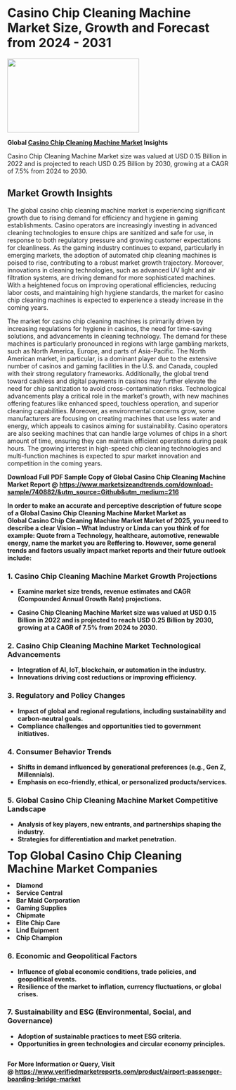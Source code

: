 <H1>Casino Chip Cleaning Machine Market Size, Growth and Forecast from 2024 - 2031</H1><img class="aligncenter size-medium wp-image-584254" src="https://thirdeyenews.in/wp-content/uploads/2024/09/Global-Market-Research-300x168.jpeg" alt="" width="300" height="168" /><p><strong>Global&nbsp;<a href="https://www.marketsizeandtrends.com/download-sample/740882/&amp;utm_source=Github&utm_medium=216">Casino Chip Cleaning Machine Market</a> Insights</strong></p><p>Casino Chip Cleaning Machine Market size was valued at USD 0.15 Billion in 2022 and is projected to reach USD 0.25 Billion by 2030, growing at a CAGR of 7.5% from 2024 to 2030.</p><p><h2>Market Growth Insights</h2> <p>The global casino chip cleaning machine market is experiencing significant growth due to rising demand for efficiency and hygiene in gaming establishments. Casino operators are increasingly investing in advanced cleaning technologies to ensure chips are sanitized and safe for use, in response to both regulatory pressure and growing customer expectations for cleanliness. As the gaming industry continues to expand, particularly in emerging markets, the adoption of automated chip cleaning machines is poised to rise, contributing to a robust market growth trajectory. Moreover, innovations in cleaning technologies, such as advanced UV light and air filtration systems, are driving demand for more sophisticated machines. With a heightened focus on improving operational efficiencies, reducing labor costs, and maintaining high hygiene standards, the market for casino chip cleaning machines is expected to experience a steady increase in the coming years.</p> <p><strong></strong></p> <p>The market for casino chip cleaning machines is primarily driven by increasing regulations for hygiene in casinos, the need for time-saving solutions, and advancements in cleaning technology. The demand for these machines is particularly pronounced in regions with large gambling markets, such as North America, Europe, and parts of Asia-Pacific. The North American market, in particular, is a dominant player due to the extensive number of casinos and gaming facilities in the U.S. and Canada, coupled with their strong regulatory frameworks. Additionally, the global trend toward cashless and digital payments in casinos may further elevate the need for chip sanitization to avoid cross-contamination risks. Technological advancements play a critical role in the market's growth, with new machines offering features like enhanced speed, touchless operation, and superior cleaning capabilities. Moreover, as environmental concerns grow, some manufacturers are focusing on creating machines that use less water and energy, which appeals to casinos aiming for sustainability. Casino operators are also seeking machines that can handle large volumes of chips in a short amount of time, ensuring they can maintain efficient operations during peak hours. The growing interest in high-speed chip cleaning technologies and multi-function machines is expected to spur market innovation and competition in the coming years. <p><strong></p><p><span class=""><strong>Download Full PDF Sample Copy of Global Casino Chip Cleaning Machine Market Report</strong> @ <a href="https://www.marketsizeandtrends.com/download-sample/740882/&amp;utm_source=Github&utm_medium=216" target="_blank">https://www.marketsizeandtrends.com/download-sample/740882/&amp;utm_source=Github&utm_medium=216</a></span></p><p>In order to make an accurate and perceptive description of future scope of a Global&nbsp;Casino Chip Cleaning Machine Market Market as Global&nbsp;Casino Chip Cleaning Machine Market Market of 2025, you need to describe a clear Vision &ndash; What Industry or Linda can you think of for example: Quote from a Technology, healthcare, automotive, renewable energy, name the market you are Reffering to. However, some general trends and factors usually impact market reports and their future outlook include:</p><h3>1.&nbsp;<strong>Casino Chip Cleaning Machine Market Growth Projections</strong></h3><ul><li>Examine market size trends, revenue estimates and CAGR (Compounded Annual Growth Rate) projections.</li><li><p>Casino Chip Cleaning Machine Market size was valued at USD 0.15 Billion in 2022 and is projected to reach USD 0.25 Billion by 2030, growing at a CAGR of 7.5% from 2024 to 2030.</p></li></ul><h3>2.&nbsp;<strong>Casino Chip Cleaning Machine Market Technological Advancements</strong></h3><ul><li>Integration of AI, IoT, blockchain, or automation in the industry.</li><li>Innovations driving cost reductions or improving efficiency.</li></ul><h3>3.&nbsp;<strong>Regulatory and Policy Changes</strong></h3><ul><li>Impact of global and regional regulations, including sustainability and carbon-neutral goals.</li><li>Compliance challenges and opportunities tied to government initiatives.</li></ul><h3>4.&nbsp;<strong>Consumer Behavior Trends</strong></h3><ul><li>Shifts in demand influenced by generational preferences (e.g., Gen Z, Millennials).</li><li>Emphasis on eco-friendly, ethical, or personalized products/services.</li></ul><h3>5.&nbsp;<strong>Global Casino Chip Cleaning Machine Market Competitive Landscape</strong></h3><ul><li>Analysis of key players, new entrants, and partnerships shaping the industry.</li><li>Strategies for differentiation and market penetration.</li></ul><p data-pm-slice="1 1 []"><span style="color: inherit; font-family: inherit; font-size: 25px;">Top Global Casino Chip Cleaning Machine Market Companies</span></p><div class="" data-test-id=""><p><li>Diamond</li><li> Service Central</li><li> Bar Maid Corporation</li><li> Gaming Supplies</li><li> Chipmate</li><li> Elite Chip Care</li><li> Lind Euipment</li><li> Chip Champion</li></p></div><h3>6.&nbsp;<strong>Economic and Geopolitical Factors</strong></h3><ul><li>Influence of global economic conditions, trade policies, and geopolitical events.</li><li>Resilience of the market to inflation, currency fluctuations, or global crises.</li></ul><h3>7.&nbsp;<strong>Sustainability and ESG (Environmental, Social, and Governance)</strong></h3><ul><li>Adoption of sustainable practices to meet ESG criteria.</li><li>Opportunities in green technologies and circular economy principles.</li></ul><h2><strong style="font-size: 14px;">For More Information or Query, Visit @&nbsp;</strong><a style="background-color: #ffffff; font-size: 14px;" href="https://www.marketsizeandtrends.com/report/casino-chip-cleaning-machine-market/" target="_blank">https://www.verifiedmarketreports.com/product/airport-passenger-boarding-bridge-market</a></h2>
